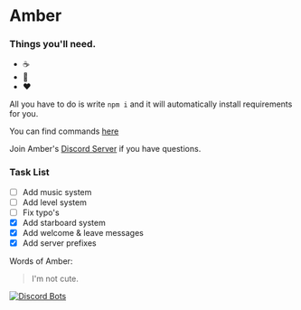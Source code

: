 # Amber

### Things you'll need.
* :coffee:
* :pray:
* :heart:

All you have to do is write `npm i` and it will automatically install requirements for you.

You can find commands [here](https://etcroot.pw/amber/)

Join Amber's [Discord Server](https://discord.gg/2UcyFDD) if you have questions.

### Task List
- [ ] Add music system
- [ ] Add level system
- [ ] Fix typo's
- [x] Add starboard system
- [x] Add welcome & leave messages
- [x] Add server prefixes

Words of Amber:

> I'm not cute.


[![Discord Bots](https://discordbots.org/api/widget/513108102711738377.svg)](https://discordbots.org/bot/513108102711738377)
